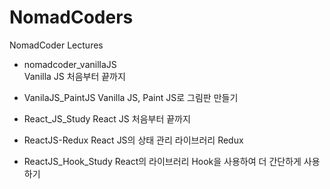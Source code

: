 # NomadCoders
NomadCoder Lectures

- nomadcoder_vanillaJS<br>
    Vanilla JS 처음부터 끝까지
- VanilaJS_PaintJS
    Vanilla JS, Paint JS로 그림판 만들기

- React_JS_Study
    React JS 처음부터 끝까지
- ReactJS-Redux
    React JS의 상태 관리 라이브러리 Redux
- ReactJS_Hook_Study
    React의 라이브러리 Hook을 사용하여 더 간단하게 사용하기

